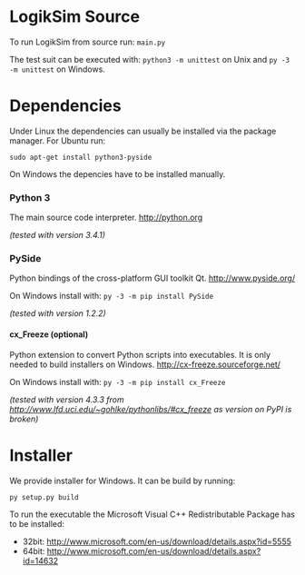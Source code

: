 LogikSim Source
===============

To run LogikSim from source run: ```main.py```

The test suit can be executed with: ```python3 -m unittest``` on Unix
and ```py -3 -m unittest``` on Windows.


Dependencies
============

Under Linux the dependencies can usually be installed via the
package manager. For Ubuntu run:
```
sudo apt-get install python3-pyside
```

On Windows the depencies have to be installed manually.

### Python 3 ###

The main source code interpreter. http://python.org

*(tested with version 3.4.1)*

### PySide ###

Python bindings of the cross-platform GUI toolkit Qt. http://www.pyside.org/

On Windows install with: ```py -3 -m pip install PySide```

*(tested with version 1.2.2)*

#### cx_Freeze (optional) ####

Python extension to convert Python scripts into executables.
It is only needed to build installers on Windows.
http://cx-freeze.sourceforge.net/

On Windows install with: ```py -3 -m pip install cx_Freeze```

*(tested with version 4.3.3 from
http://www.lfd.uci.edu/~gohlke/pythonlibs/#cx_freeze as 
version on PyPI is broken)*


Installer
=========

We provide installer for Windows. It can be build by running:
```
py setup.py build
```

To run the executable the Microsoft Visual C++ Redistributable Package
has to be installed:
- 32bit: http://www.microsoft.com/en-us/download/details.aspx?id=5555
- 64bit: http://www.microsoft.com/en-us/download/details.aspx?id=14632

